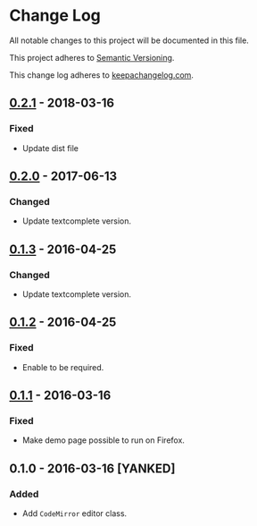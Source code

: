 # Change Log

All notable changes to this project will be documented in this file.

This project adheres to [Semantic Versioning](http://semver.org/).

This change log adheres to [keepachangelog.com](http://keepachangelog.com).

## [0.2.1] - 2018-03-16
### Fixed
- Update dist file

## [0.2.0] - 2017-06-13
### Changed
- Update textcomplete version.

## [0.1.3] - 2016-04-25
### Changed
- Update textcomplete version.

## [0.1.2] - 2016-04-25
### Fixed
- Enable to be required.

## [0.1.1] - 2016-03-16
### Fixed
- Make demo page possible to run on Firefox.

## 0.1.0 - 2016-03-16 [YANKED]
### Added

- Add `CodeMirror` editor class.

[0.2.1]: https://github.com/yuku-t/textcomplete/compare/v0.2.0...v0.2.1
[0.2.0]: https://github.com/yuku-t/textcomplete/compare/v0.1.3...v0.2.0
[0.1.3]: https://github.com/yuku-t/textcomplete/compare/v0.1.2...v0.1.3
[0.1.2]: https://github.com/yuku-t/textcomplete/compare/v0.1.1...v0.1.2
[0.1.1]: https://github.com/yuku-t/textcomplete/compare/a6e2e16...v0.1.1
